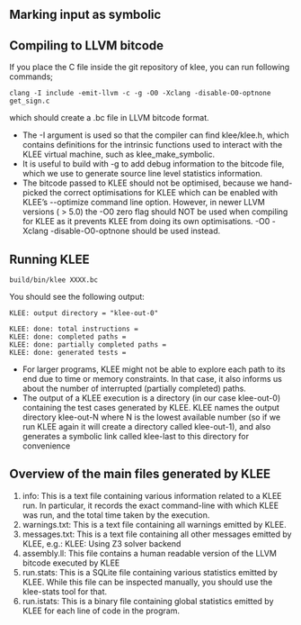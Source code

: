 ## Marking input as symbolic
## Compiling to LLVM bitcode
If you place the C file inside the git repository of klee, you can run following commands;
```
clang -I include -emit-llvm -c -g -O0 -Xclang -disable-O0-optnone get_sign.c
```
which should create a .bc file in LLVM bitcode format.
- The -I argument is used so that the compiler can find klee/klee.h, which contains definitions for the intrinsic functions used to interact with the KLEE virtual machine, such as klee_make_symbolic. 
- It is useful to build with -g to add debug information to the bitcode file, which we use to generate source line level statistics information.
- The bitcode passed to KLEE should not be optimised, because we hand-picked the correct optimisations for KLEE which can be enabled with KLEE’s --optimize command line option. However, in newer LLVM versions ( > 5.0) the -O0 zero flag should NOT be used when compiling for KLEE as it prevents KLEE from doing its own optimisations. -O0 -Xclang -disable-O0-optnone should be used instead.

## Running KLEE
```
build/bin/klee XXXX.bc
```
You should see the following output:
```
KLEE: output directory = "klee-out-0"

KLEE: done: total instructions = 
KLEE: done: completed paths = 
KLEE: done: partially completed paths = 
KLEE: done: generated tests = 
```
- For larger programs, KLEE might not be able to explore each path to its end due to time or memory constraints. In that case, it also informs us about the number of interrupted (partially completed) paths. 
- The output of a KLEE execution is a directory (in our case klee-out-0) containing the test cases generated by KLEE. KLEE names the output directory klee-out-N where N is the lowest available number (so if we run KLEE again it will create a directory called klee-out-1), and also generates a symbolic link called klee-last to this directory for convenience 
 
 ## Overview of the main files generated by KLEE
 1. info: This is a text file containing various information related to a KLEE run. In particular, it records the exact command-line with which KLEE was run, and the total time taken by the execution.
 2. warnings.txt: This is a text file containing all warnings emitted by KLEE.
 3. messages.txt: This is a text file containing all other messages emitted by KLEE, e.g.: KLEE: Using Z3 solver backend
 4. assembly.ll: This file contains a human readable version of the LLVM bitcode executed by KLEE
 5. run.stats: This is a SQLite file containing various statistics emitted by KLEE. While this file can be inspected manually, you should use the klee-stats tool for that.
 6. run.istats: This is a binary file containing global statistics emitted by KLEE for each line of code in the program.
